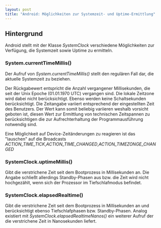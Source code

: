 ```yaml
---
layout: post
title: "Android: Möglichkeiten zur Systemzeit- und Uptime-Ermittlung"
---
```




## Hintergrund

Android stellt mit der Klasse <em>SystemClock</em> verschiedene Möglichkeiten zur Verfügung, die Systemzeit sowie Uptime  zu ermitteln.

### System.currentTimeMillis()

Der Aufruf von <em>System.currentTimeMillis()</em> stellt den regulären Fall dar, die aktuelle Systemzeit zu beziehen.

Der Rückgabewert entspricht die Anzahl vergangener Millisekunden, die seit der Unix Epoche (01.01.1970 UTC) vergangen sind. Die lokale Zeitzone wird dabei nicht berücksichtigt. Ebenso werden keine Schaltsekunden berücksichtigt.
Die Zeitangabe variiert entsprechend der eingestellten Zeit des Benutzers. Der Wert kann somit beliebig variieren weshalb vorsicht geboten ist, diesen Wert zur Ermittlung von technischen Zeitspannen zu berücksichtigen die zur Aufrechterhaltung der Programmausführung notwendig sind.

Eine Möglichkeit auf Device-Zeitänderungen zu reagieren ist das "lauschen" auf die Broadcasts <em>ACTION_TIME_TICK</em>,<em>ACTION_TIME_CHANGED</em>,<em>ACTION_TIMEZONGE_CHANGED</em>


### SystemClock.uptimeMillis()

Gibt die verstrichene Zeit seit dem Bootprozess in Millisekunden an. Die Angabe schließt allerdings Standby-Phasen aus bzw. die Zeit wird nicht hochgezählt, wenn sich der Prozessor im Tiefschlafmodus befindet.

### SystemClock.elapsedRealtime()

Gibt die verstrichene Zeit seit dem Bootprozess in Millisekunden an und berücksichtigt ebenso Tiefschlafphasen bzw. Standby-Phasen.
Analog existiert mit <em>SystemClock.elapsedRealtimeNanos()</em> ein weiterer Aufruf der die verstrichene Zeit in Nanosekunden liefert.